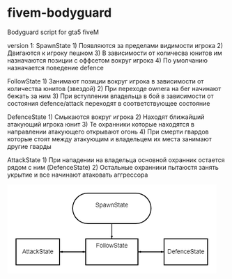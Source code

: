 # fivem-bodyguard
Bodyguard script for gta5 fiveM

version 1:
SpawnState
    1) Появляются за пределами видимости игрока
    2) Двигаются к игроку пешком
    3) В зависимости от количесва юнитов им назначаются позиции с оффсетом вокруг игрока
    4) По умолчанию назначается поведение defence

FollowState
    1) Занимают позиции вокруг игрока в зависимости от количества юнитов (звездой)
    2) При переходе ownera на бег начинают бежать за ним
    3) При вступлении владельца в бой в зависимости от состояния defence/attack переходят в соответствующее состояние

DefenceState
    1) Смыкаются вокруг игрока
    2) Находят ближайший атакующий игрока юнит
    3) Те охранники которые находятся в направлении атакующего открывают огонь
    4) При смерти гвардов которые стоят между атакующим и владельцем их места занимают другие гварды

AttackState
    1) При нападении на владельца основной охранник остается рядом с ним (DefenceState)
    2) Остальные охранники пытаюстя занять укрытие и все начинают атаковать аггрессора

![](images/bodyguardFSM_version_1.png)
